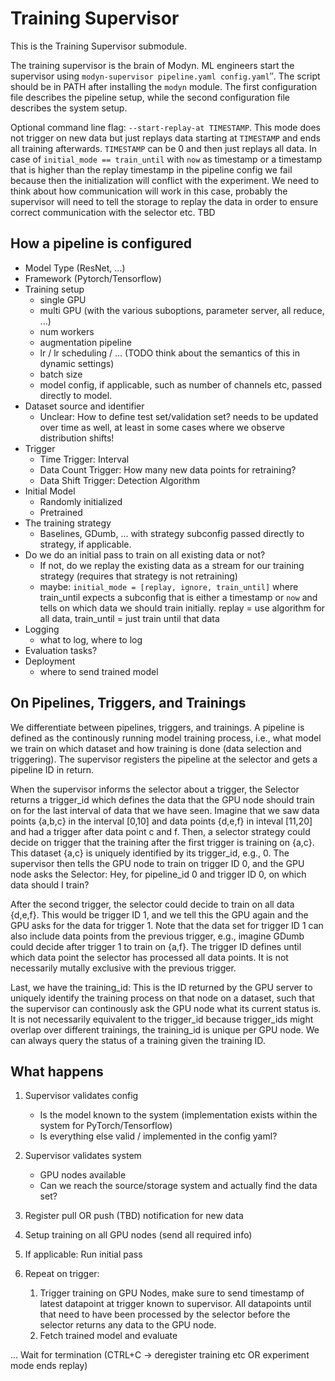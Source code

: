 # Training Supervisor

This is the Training Supervisor submodule. 

The training supervisor is the brain of Modyn. ML engineers start the supervisor using `modyn-supervisor pipeline.yaml config.yaml`″. 
The script should be in PATH after installing the `modyn` module.
The first configuration file describes the pipeline setup, while the second configuration file describes the system setup.

Optional command line flag: `--start-replay-at TIMESTAMP`.
This mode does not trigger on new data but just replays data starting at `TIMESTAMP` and ends all training afterwards.
`TIMESTAMP` can be 0 and then just replays all data.
In case of `initial_mode == train_until` with `now` as timestamp or a timestamp that is higher than the replay timestamp in the pipeline config we fail because then the initialization will conflict with the experiment.
We need to think about how communication will work in this case, probably the supervisor will need to tell the storage to replay the data in order to ensure correct communication with the selector etc. TBD

## How a pipeline is configured

- Model Type (ResNet, ...)
- Framework (Pytorch/Tensorflow)
- Training setup
    - single GPU
    - multi GPU (with the various suboptions, parameter server, all reduce, ...)
    - num workers
    - augmentation pipeline
    - lr / lr scheduling / ... (TODO think about the semantics of this in dynamic settings)
    - batch size
    - model config, if applicable, such as number of channels etc, passed directly to model.
- Dataset source and identifier
    - Unclear: How to define test set/validation set? needs to be updated over time as well, at least in some cases where we observe distribution shifts!
- Trigger
    - Time Trigger: Interval
    - Data Count Trigger: How many new data points for retraining?
    - Data Shift Trigger: Detection Algorithm
- Initial Model
    - Randomly initialized
    - Pretrained
- The training strategy 
    - Baselines, GDumb, ... with strategy subconfig passed directly to strategy, if applicable.
- Do we do an initial pass to train on all existing data or not?
    - If not, do we replay the existing data as a stream for our training strategy (requires that strategy is not retraining)
    - maybe: `initial_mode = [replay, ignore, train_until]` where train_until expects a subconfig that is either a timestamp or `now` and tells on which data we should train initially. replay = use algorithm for all data, train_until = just train until that data
- Logging
    - what to log, where to log
- Evaluation tasks?
- Deployment
    - where to send trained model

## On Pipelines, Triggers, and Trainings

We differentiate between pipelines, triggers, and trainings.
A pipeline is defined as the continously running model training process, i.e., what model we train on which dataset and how training is done (data selection and triggering).
The supervisor registers the pipeline at the selector and gets a pipeline ID in return.

When the supervisor informs the selector about a trigger, the Selector returns a trigger_id which defines the data that the GPU node should train on for the last interval of data that we have seen. 
Imagine that we saw data points {a,b,c} in the interval [0,10] and data points {d,e,f} in inteval [11,20] and had a trigger after data point c and f.
Then, a selector strategy could decide on trigger that the training after the first trigger is training on {a,c}. 
This dataset {a,c} is uniquely identified by its trigger_id, e.g., 0.
The supervisor then tells the GPU node to train on trigger ID 0, and the GPU node asks the Selector: Hey, for pipeline_id 0 and trigger ID 0, on which data should I train?

After the second trigger, the selector could decide to train on all data {d,e,f}.
This would be trigger ID 1, and we tell this the GPU again and the GPU asks for the data for trigger 1.
Note that the data set for trigger ID 1 can also include data points from the previous trigger, e.g., imagine GDumb could decide after trigger 1 to train on {a,f}. 
The trigger ID defines until which data point the selector has processed all data points. 
It is not necessarily mutally exclusive with the previous trigger.

Last, we have the training_id: This is the ID returned by the GPU server to uniquely identify the training process on that node on a dataset, such that the supervisor can continously ask the GPU node what its current status is.
It is not necessarily equivalent to the trigger_id because trigger_ids might overlap over different trainings, the training_id is unique per GPU node.
We can always query the status of a training given the training ID.

## What happens

1. Supervisor validates config
    - Is the model known to the system (implementation exists within the system for PyTorch/Tensorflow)
    - Is everything else valid / implemented in the config yaml?

2. Supervisor validates system
    - GPU nodes available
    - Can we reach the source/storage system and actually find the data set?

3. Register pull OR push (TBD) notification for new data

4. Setup training on all GPU nodes (send all required info)

5. If applicable: Run initial pass

6. Repeat on trigger:
    1. Trigger training on GPU Nodes, make sure to send timestamp of latest datapoint at trigger known to supervisor. All datapoints until that need to have been processed by the selector before the selector returns any data to the GPU node.
    2. Fetch trained model and evaluate

... Wait for termination (CTRL+C -> deregister training etc OR experiment mode ends replay)